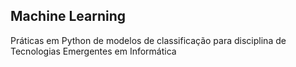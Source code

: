 ## Machine Learning

Práticas em Python de modelos de classificação para disciplina de Tecnologias Emergentes em Informática